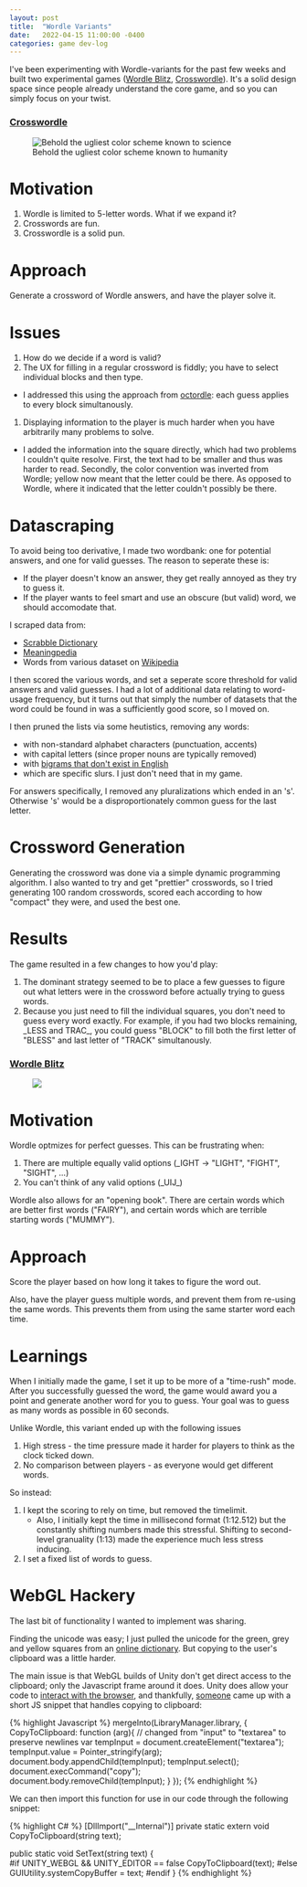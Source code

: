 ```yaml
---
layout: post
title:  "Wordle Variants"
date:   2022-04-15 11:00:00 -0400
categories: game dev-log
---
```


I've been experimenting with Wordle-variants for the past few weeks and built two experimental games ([Wordle Blitz](/games/wordle-blitz.html), [Crosswordle](/games/crosswordle.html)). It's a solid design space since people already understand the core game, and so you can simply focus on your twist.

### [Crosswordle](/games/crosswordle.html)

<figure>
  <img src="https://s3.us-west-1.amazonaws.com/magikarpierz.com/magikarpierz/photos/wordle/crosswordle.PNG" alt="Behold the ugliest color scheme known to science"/>
  <figcaption text-align="center">Behold the ugliest color scheme known to humanity</figcaption>
</figure>


# Motivation

1. Wordle is limited to 5-letter words. What if we expand it?
2. Crosswords are fun. 
3. Crosswordle is a solid pun. 

# Approach

Generate a crossword of Wordle answers, and have the player solve it.

# Issues

1. How do we decide if a word is valid?
1. The UX for filling in a regular crossword is fiddly; you have to select individual blocks and then type.
  - I addressed this using the approach from [octordle](https://octordle.com/): each guess applies to every block simultanously. 
1. Displaying information to the player is much harder when you have arbitrarily many problems to solve.
  - I added the information into the square directly, which had two problems I couldn't quite resolve. First, the text had to be smaller and thus was harder to read. Secondly, the color convention was inverted from Wordle; yellow now meant that the letter could be there. As opposed to Wordle, where it indicated that the letter couldn't possibly be there.

# Datascraping

To avoid being too derivative, I made two wordbank: one for potential answers, and one for valid guesses. The reason to seperate these is:
- If the player doesn't know an answer, they get really annoyed as they try to guess it. 
- If the player wants to feel smart and use an obscure (but valid) word, we should accomodate that.

I scraped data from:
- [Scrabble Dictionary](https://boardgames.stackexchange.com/questions/38366/latest-collins-scrabble-words-list-in-text-file)
- [Meaningpedia](https://meaningpedia.com/) 
- Words from various dataset on [Wikipedia](https://en.wiktionary.org/wiki/Wiktionary:Frequency_lists#English)

I then scored the various words, and set a seperate score threshold for valid answers and valid guesses. I had a lot of additional data relating to word-usage frequency, but it turns out that simply the number of datasets that the word could be found in was a sufficiently good score, so I moved on.

I then pruned the lists via some heutistics, removing any words:
- with non-standard alphabet characters (punctuation, accents)
- with capital letters (since proper nouns are typically removed)
- with [bigrams that don't exist in English](https://www.petercollingridge.co.uk/blog/language/analysing-english/bigrams/)
- which are specific slurs. I just don't need that in my game.

For answers specifically, I removed any pluralizations which ended in an 's'. Otherwise 's' would be a disproportionately common guess for the last letter.

# Crossword Generation

Generating the crossword was done via a simple dynamic programming algorithm. I also wanted to try and get "prettier" crosswords, so I tried generating 100 random crosswords, scored each according to how "compact" they were, and used the best one.

# Results

The game resulted in a few changes to how you'd play:
1. The dominant strategy seemed to be to place a few guesses to figure out what letters were in the crossword before actually trying to guess words.
2. Because you just need to fill the individual squares, you don't need to guess every word exactly. For example, if you had two blocks remaining, \_LESS and TRAC\_, you could guess "BLOCK" to fill both the first letter of "BLESS" and last letter of "TRACK" simultanously.

### [Wordle Blitz](/games/wordle-blitz.html)

<figure>
  <img src="https://s3.us-west-1.amazonaws.com/magikarpierz.com/magikarpierz/photos/wordle/wordle-blitz.PNG"/>
</figure>

# Motivation

Wordle optmizes for perfect guesses. This can be frustrating when:

1. There are multiple equally valid options (\_IGHT -> "LIGHT", "FIGHT", "SIGHT", ...)
2. You can't think of any valid options (\_UIJ\_)

Wordle also allows for an "opening book". There are certain words which are better first words ("FAIRY"), and certain words which are terrible starting words ("MUMMY").

# Approach

Score the player based on how long it takes to figure the word out. 

Also, have the player guess multiple words, and prevent them from re-using the same words. This prevents them from using the same starter word each time.

# Learnings

When I initially made the game, I set it up to be more of a "time-rush" mode. After you successfully guessed the word, the game would award you a point and generate another word for you to guess. Your goal was to guess as many words as possible in 60 seconds.

Unlike Wordle, this variant ended up with the following issues
1. High stress - the time pressure made it harder for players to think as the clock ticked down.
2. No comparison between players - as everyone would get different words.

So instead:
1. I kept the scoring to rely on time, but removed the timelimit.
	- Also, I initially kept the time in millisecond format (1:12.512) but the constantly shifting numbers made this stressful. Shifting to second-level granuality (1:13) made the experience much less stress inducing.
1. I set a fixed list of words to guess. 

# WebGL Hackery

The last bit of functionality I wanted to implement was sharing. 

Finding the unicode was easy; I just pulled the unicode for the green, grey and yellow squares from an [online dictionary](https://unicode.org/emoji/charts/full-emoji-list.html). But copying to the user's clipboard was a little harder.

The main issue is that WebGL builds of Unity don't get direct access to the clipboard; only the Javascript frame around it does. Unity does allow your code to [interact with the browser](https://docs.unity3d.com/Manual/webgl-interactingwithbrowserscripting.html), and thankfully, [someone](https://forum.unity.com/threads/copy-paste-has-anyone-built-a-good-solution-for-this.401851/#post-7263700) came up with a short JS snippet that handles copying to clipboard:

{% highlight Javascript %}
mergeInto(LibraryManager.library, {
  CopyToClipboard: function (arg){
    // changed from "input" to "textarea" to preserve newlines
    var tempInput = document.createElement("textarea"); 
          tempInput.value = Pointer_stringify(arg);
          document.body.appendChild(tempInput);
          tempInput.select();
          document.execCommand("copy");
          document.body.removeChild(tempInput); 
                 }
});
{% endhighlight %}

We can then import this function for use in our code through the following snippet:

{% highlight C# %} 
[DllImport("__Internal")]
private static extern void CopyToClipboard(string text);
     
public static void SetText(string text) {          
  #if UNITY_WEBGL && UNITY_EDITOR == false
    CopyToClipboard(text);
  #else
    GUIUtility.systemCopyBuffer = text;
  #endif
}
{% endhighlight %}

[jekyll-docs]: https://jekyllrb.com/docs/home
[jekyll-gh]:   https://github.com/jekyll/jekyll
[jekyll-talk]: https://talk.jekyllrb.com/Wordle 